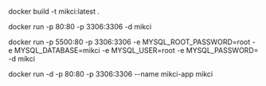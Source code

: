 docker build -t mikci:latest .

docker run -p 80:80 -p 3306:3306 -d mikci

docker run -p 5500:80 -p 3306:3306 -e MYSQL_ROOT_PASSWORD=root -e MYSQL_DATABASE=mikci -e MYSQL_USER=root -e MYSQL_PASSWORD= -d mikci


docker run -d -p 80:80 -p 3306:3306 --name mikci-app mikci
